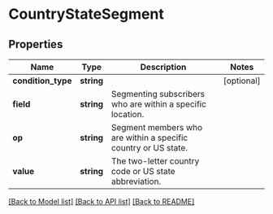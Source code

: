 # CountryStateSegment

## Properties
Name | Type | Description | Notes
------------ | ------------- | ------------- | -------------
**condition_type** | **string** |  | [optional] 
**field** | **string** | Segmenting subscribers who are within a specific location. | 
**op** | **string** | Segment members who are within a specific country or US state. | 
**value** | **string** | The two-letter country code or US state abbreviation. | 

[[Back to Model list]](../README.md#documentation-for-models) [[Back to API list]](../README.md#documentation-for-api-endpoints) [[Back to README]](../README.md)


